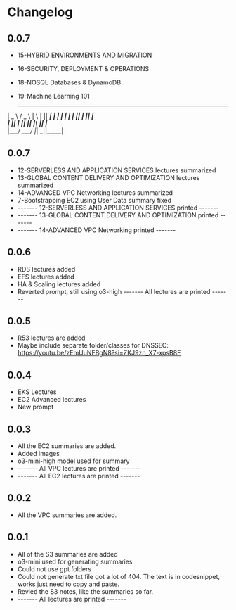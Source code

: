 # Changelog 

## 0.0.7
- 15-HYBRID ENVIRONMENTS AND MIGRATION
- 16-SECURITY, DEPLOYMENT & OPERATIONS
- 18-NOSQL Databases & DynamoDB
- 19-Machine Learning 101

  ____   ___   _   _  _____  
 |  _ \ / _ \ | \ | || ____| 
 | | | | | | ||  \| ||  _|   
 | |_| | |_| || |\  || |___  
 |____/ \___/ |_| \_||_____| 

## 0.0.7
- 12-SERVERLESS AND APPLICATION SERVICES lectures summarized 
- 13-GLOBAL CONTENT DELIVERY AND OPTIMIZATION lectures summarized 
- 14-ADVANCED VPC Networking lectures summarized 
- 7-Bootstrapping EC2 using User Data summary fixed
-  ------- 12-SERVERLESS AND APPLICATION SERVICES printed -------
-  ------- 13-GLOBAL CONTENT DELIVERY AND OPTIMIZATION printed  -------
-  ------- 14-ADVANCED VPC Networking printed -------

## 0.0.6
- RDS lectures added
- EFS lectures added
- HA & Scaling lectures added
- Reverted prompt, still using o3-high
------- All lectures are printed -------

## 0.0.5
- R53 lectures are added
- Maybe include separate folder/classes for DNSSEC: https://youtu.be/zEmUuNFBgN8?si=ZKJ9zn_X7-xpsB8F

## 0.0.4
- EKS Lectures 
- EC2 Advanced lectures
- New prompt

## 0.0.3
- All the EC2 summaries are added.
- Added images
- o3-mini-high model used for summary
- ------- All VPC lectures are printed -------
- ------- All EC2 lectures are printed -------

## 0.0.2
- All the VPC summaries are added. 

## 0.0.1
- All of the S3 summaries are added
- o3-mini used for generating summaries
- Could not use gpt folders
- Could not generate txt file got a lot of 404. The text is in codesnippet, works just need to copy and paste.
- Revied the S3 notes, like the summaries so far.
- ------- All lectures are printed -------